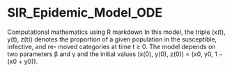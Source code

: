 # SIR_Epidemic_Model_ODE
Computational mathematics using R markdown
In this model, the triple (x(t), y(t), z(t)) denotes the proportion of a given population in the susceptible, infective, and re-
moved categories at time t ≥ 0. The model depends on two parameters β and γ and the initial values (x(0), y(0), z(0)) = (x0, y0, 1 − (x0 + y0)).
